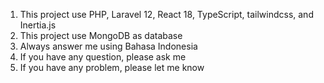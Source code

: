 1. This project use PHP, Laravel 12, React 18, TypeScript, tailwindcss, and Inertia.js
2. This project use MongoDB as database
3. Always answer me using Bahasa Indonesia
4. If you have any question, please ask me
5. If you have any problem, please let me know